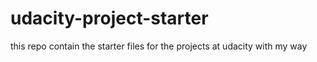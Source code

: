 # udacity-project-starter
this repo contain the starter files for the projects at udacity with my way 
